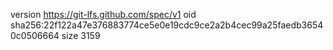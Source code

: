 version https://git-lfs.github.com/spec/v1
oid sha256:22f122a47e376883774ce5e0e19cdc9ce2a2b4cec99a25faedb36540c0506664
size 3159
